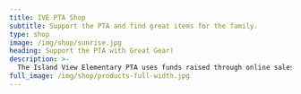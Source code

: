 ```yaml
---
title: IVE PTA Shop
subtitle: Support the PTA and find great items for the family.
type: shop
image: /img/shop/sunrise.jpg
heading: Support the PTA with Great Gear!
description: >-
  The Island View Elementary PTA uses funds raised through online sales here to provide resources and activities for the Students and Teachers of IVE.
full_image: /img/shop/products-full-width.jpg
---
```

